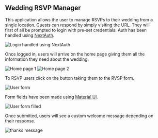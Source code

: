 ## Wedding RSVP Manager

This application allows the user to manage RSVPs to their wedding from a single location. Guests can respond by simply visiting the URL. They will first of all be prompted to login with pre-set credentials. Auth has been handled using [NextAuth](https://github.com/nextauthjs/next-auth).

![Login handled using NextAuth](https://res.cloudinary.com/dtirfwiy8/image/upload/v1644564783/wedding/login_pfl4kn.png)

Once logged in, users will arrive on the home page giving them all the information they need about the wedding.

![Home page 1](https://res.cloudinary.com/dtirfwiy8/image/upload/v1644566333/wedding/index-1_bbf1lr.png)
![Home page 2](https://res.cloudinary.com/dtirfwiy8/image/upload/v1644566333/wedding/index-2_wl7aoo.png)

To RSVP users click on the button taking them to the RVSP form.

![User form](https://res.cloudinary.com/dtirfwiy8/image/upload/v1644565042/wedding/form-filled_izlgod.png)

Form fields have been made using [Material UI](https://github.com/mui).

![User form filled](https://res.cloudinary.com/dtirfwiy8/image/upload/v1644565042/wedding/form-filled_izlgod.png)

Once submitted, users will see a custom welcome message depending on their response.

![thanks message](https://res.cloudinary.com/dtirfwiy8/image/upload/v1644565042/wedding/thanks_prgash.png)